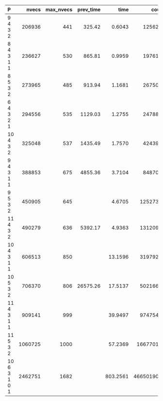| P            |   nvecs | max_nvecs | prev_time |     time |      count | sols |
|:------------ | -------:| ---------:| ---------:| --------:| ----------:| ----:|
| 9 4 3 2      |  206936 |       441 |    325.42 |   0.6043 |    1256205 |    0 |
| 8 4 3 1 1    |  236627 |       530 |    865.81 |   0.9959 |    1976115 |    0 |
| 8 5 3 2      |  273965 |       485 |    913.94 |   1.1681 |    2675015 |    0 |
| 6 4 3 2 1    |  294556 |       535 |   1129.03 |   1.2755 |    2478840 |    0 |
| 10 4 3 2     |  325048 |       537 |   1435.49 |   1.7570 |    4243954 |    1 |
| 9 4 3 1 1    |  388853 |       675 |   4855.36 |   3.7104 |    8487090 |    0 |
| 9 5 3 2      |  450905 |       645 |           |   4.6705 |   12527301 |    0 |
| 11 4 3 2     |  490279 |       636 |   5392.17 |   4.9363 |   13120985 |    0 |
| 10 4 3 1 1   |  606513 |       850 |           |  13.1596 |   31979202 |    0 |
| 10 5 3 2     |  706370 |       806 |  26575.26 |  17.5137 |   50216690 |    0 |
| 11 4 3 1 1   |  909141 |       999 |           |  39.9497 |   97475451 |    3 |
| 11 5 3 2     | 1060725 |      1000 |           |  57.2369 |  166770159 |    2 |
| 10 6 3 1 0 1 | 2462751 |      1682 |           | 803.2561 | 4665019012 |   17 |